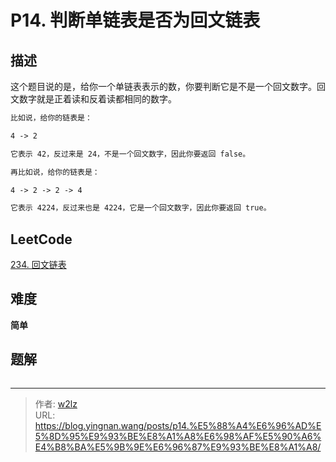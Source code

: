 # P14. 判断单链表是否为回文链表


<!--more-->

## 描述

这个题目说的是，给你一个单链表表示的数，你要判断它是不是一个回文数字。回文数字就是正着读和反着读都相同的数字。

```markdown
比如说，给你的链表是：

4 -> 2

它表示 42，反过来是 24，不是一个回文数字，因此你要返回 false。

再比如说，给你的链表是：

4 -> 2 -> 2 -> 4

它表示 4224，反过来也是 4224，它是一个回文数字，因此你要返回 true。
```

## LeetCode

[234. 回文链表](https://leetcode.cn/problems/palindrome-linked-list/description/)

## 难度

**简单**

## 题解

```java

```


---

> 作者: [w2lz](https://github.com/w2lz)  
> URL: https://blog.yingnan.wang/posts/p14.%E5%88%A4%E6%96%AD%E5%8D%95%E9%93%BE%E8%A1%A8%E6%98%AF%E5%90%A6%E4%B8%BA%E5%9B%9E%E6%96%87%E9%93%BE%E8%A1%A8/  

